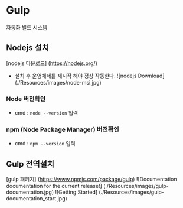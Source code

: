 # Gulp
자동화 빌드 시스템


## Nodejs 설치
[nodejs 다운로드] (https://nodejs.org/)
- 설치 후 운영체제를 재시작 해야 정상 작동한다.
![nodejs Download] (./Resources/images/node-msi.jpg)

### Node 버전확인
- cmd : `node --version` 입력

### npm (Node Package Manager) 버전확인
- cmd : `npm --version` 입력


## Gulp 전역설치
[gulp 패키지] (https://www.npmjs.com/package/gulp)
![Documentation documentation for the current release!] (./Resources/images/gulp-documentation.jpg)
![Getting Started] (./Resources/images/gulp-documentation_start.jpg)

